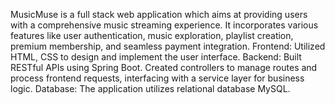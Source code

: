 MusicMuse is a full stack web application which aims at providing users with a comprehensive music streaming experience. It incorporates various features like user authentication, music exploration, playlist creation, premium membership, and seamless payment integration.
Frontend: Utilized HTML, CSS to design and implement the user interface.
Backend: Built RESTful APIs using Spring Boot. Created controllers to manage routes and process frontend requests, interfacing with a service layer for business logic.
Database: The application utilizes relational database MySQL.
